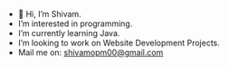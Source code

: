 - 👋 Hi, I’m Shivam.
- I’m interested in programming.
- I’m currently learning Java.
- I’m looking to work on Website Development Projects.
- Mail me on: shivamopm00@gmail.com

<!---
ashes-S/ashes-S is a ✨ special ✨ repository because its `README.md` (this file) appears on your GitHub profile.
You can click the Preview link to take a look at your changes.
--->
